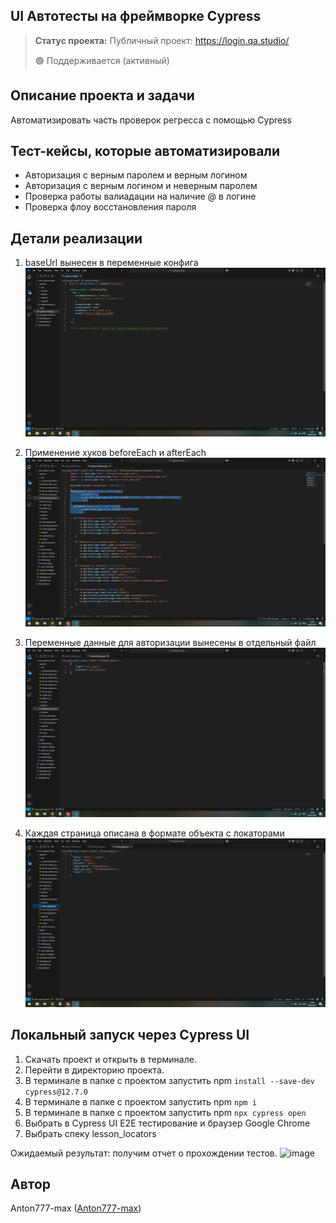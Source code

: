 <h2>UI Автотесты на фреймворке Cypress</h2>

> **Статус проекта:**
> Публичный проект: https://login.qa.studio/
> 
> 🟢 Поддерживается (активный) 

## Описание проекта и задачи
Автоматизировать часть проверок регресса с помощью Cypress

## Тест-кейсы, которые автоматизировали
* Авторизация с верным паролем и верным логином
* Авторизация c верным логином и неверным паролем
* Проверка работы валиадации на наличие @ в логине
* Проверка флоу восстановления пароля

## Детали реализации

1. baseUrl вынесен в переменные конфига
![image](https://raw.githubusercontent.com/Anton777-max/Cypress.js/refs/heads/main/config.js.png)

2. Применение хуков beforeEach и afterEach
![image](https://raw.githubusercontent.com/Anton777-max/Cypress.js/refs/heads/main/locators.cy.js.png)

3. Переменные данные для авторизации вынесены в отдельный файл
![image](https://raw.githubusercontent.com/Anton777-max/Cypress.js/refs/heads/main/default_data.json.png)

4. Каждая страница описана в формате объекта с локаторами
![image](https://raw.githubusercontent.com/Anton777-max/Cypress.js/refs/heads/main/main_page.json.png)




## Локальный запуск через Cypress UI
1. Скачать проект и открыть в терминале.
2. Перейти в директорию проекта.
3. В терминале в папке с проектом запустить npm `install --save-dev cypress@12.7.0`
4. В терминале в папке с проектом запустить npm `npm i`
5. В терминале в папке с проектом запустить npm `npx cypress open`
6. Выбрать в Cypress UI E2E тестирование и браузер Google Chrome
7. Выбрать спеку lesson_locators

Ожидаемый результат: получим отчет о прохождении тестов.
![image]()


## Автор

Anton777-max ([Anton777-max](https://t.me/Anton_595))
